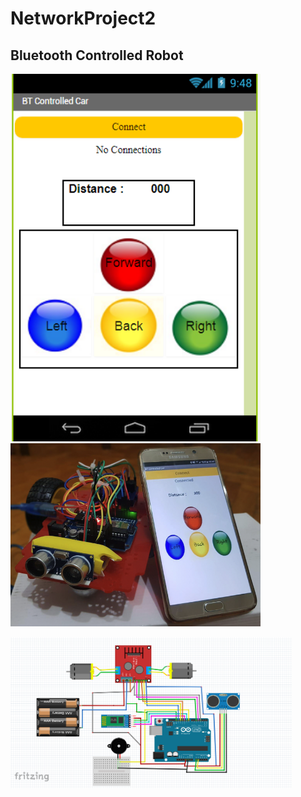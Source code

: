 # NetworkProject2



## Bluetooth Controlled Robot

<img src="https://github.com/gulzade/NetworkProject2/blob/master/interface.PNG" width="400"/> <img src="https://github.com/gulzade/NetworkProject2/blob/master/projectImage.png" width="400"/>

<img src="https://github.com/gulzade/NetworkProject2/blob/master/fritzing.PNG" width="450"/>
